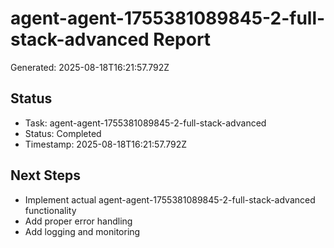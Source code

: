 # agent-agent-1755381089845-2-full-stack-advanced Report

Generated: 2025-08-18T16:21:57.792Z

## Status
- Task: agent-agent-1755381089845-2-full-stack-advanced
- Status: Completed
- Timestamp: 2025-08-18T16:21:57.792Z

## Next Steps
- Implement actual agent-agent-1755381089845-2-full-stack-advanced functionality
- Add proper error handling
- Add logging and monitoring
